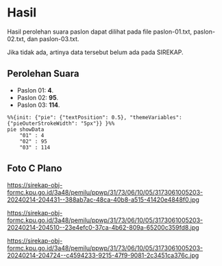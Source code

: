 # Hasil

Hasil perolehan suara paslon dapat dilihat pada file paslon-01.txt, paslon-02.txt, dan paslon-03.txt.

Jika tidak ada, artinya data tersebut belum ada pada SIREKAP.

## Perolehan Suara

 * Paslon 01: **4**.
 * Paslon 02: **95**.
 * Paslon 03: **114**.

```mermaid
%%{init: {"pie": {"textPosition": 0.5}, "themeVariables": {"pieOuterStrokeWidth": "5px"}} }%%
pie showData
    "01" : 4
    "02" : 95
    "03" : 114
```
## Foto C Plano

https://sirekap-obj-formc.kpu.go.id/3a48/pemilu/ppwp/31/73/06/10/05/3173061005203-20240214-204431--388ab7ac-48ca-40b8-a515-41420e4848f0.jpg

https://sirekap-obj-formc.kpu.go.id/3a48/pemilu/ppwp/31/73/06/10/05/3173061005203-20240214-204510--23e4efc0-37ca-4b62-809a-65200c359fd8.jpg

https://sirekap-obj-formc.kpu.go.id/3a48/pemilu/ppwp/31/73/06/10/05/3173061005203-20240214-204724--c4594233-9215-47f9-9081-2c3451ca376c.jpg

